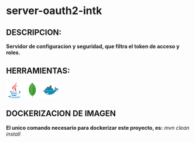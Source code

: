 # server-oauth2-intk
## DESCRIPCION:
**Servidor de configuracion y seguridad, que filtra el token de acceso y roles.**
## HERRAMIENTAS:

<img align="center" alt="java" height="45" width="45" src="https://raw.githubusercontent.com/devicons/devicon/master/icons/java/java-original.svg">
<img align="center" alt="mongo" height="45" width="45" src="https://raw.githubusercontent.com/devicons/devicon/master/icons/mongodb/mongodb-original.svg">
<img align="center" alt="java" height="45" width="45" src="https://raw.githubusercontent.com/devicons/devicon/master/icons/docker/docker-original.svg">

## DOCKERIZACION DE IMAGEN
**El unico comando necesario para dockerizar este proyecto, es:**
*mvn clean install*
